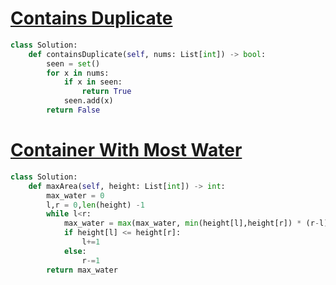 # [Contains Duplicate](https://leetcode.com/problems/contains-duplicate/description/)
```python
class Solution:
    def containsDuplicate(self, nums: List[int]) -> bool:
        seen = set()
        for x in nums:
            if x in seen:
                return True
            seen.add(x)
        return False
```
# [Container With Most Water](https://leetcode.com/problems/container-with-most-water/description/)
```python
class Solution:
    def maxArea(self, height: List[int]) -> int:
        max_water = 0
        l,r = 0,len(height) -1
        while l<r:
            max_water = max(max_water, min(height[l],height[r]) * (r-l))
            if height[l] <= height[r]:
                l+=1
            else:
                r-=1
        return max_water
```
